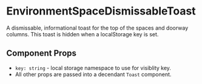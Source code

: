 # EnvironmentSpaceDismissableToast

A dismissable, informational toast for the top of the spaces and doorway columns.
This toast is hidden when a localStorage key is set.

## Component Props
- `key: string` - local storage namespace to use for visiblity key.
- All other props are passed into a decendant `Toast` component.
